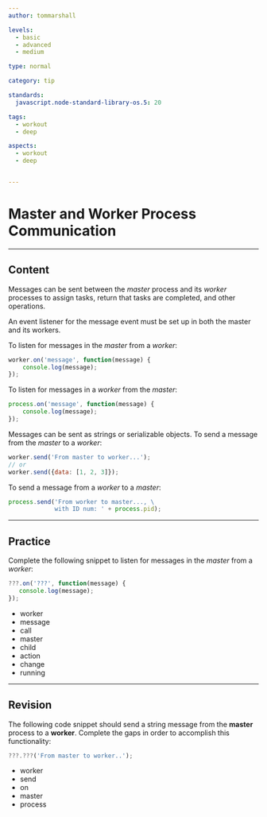 ```yaml
---
author: tommarshall

levels:
  - basic
  - advanced
  - medium

type: normal

category: tip

standards:
  javascript.node-standard-library-os.5: 20

tags:
  - workout
  - deep

aspects:
  - workout
  - deep


---
```

# Master and Worker Process Communication

---
## Content

Messages can be sent between the *master* process and its *worker* processes to assign tasks, return that tasks are completed, and other operations.

An event listener for the message event must be set up in both the master and its workers.

To listen for messages in the *master* from a *worker*:
```javascript
worker.on('message', function(message) {
    console.log(message);
});
```

To listen for messages in a *worker* from the *master*:
```javascript
process.on('message', function(message) {
    console.log(message);
});
```

Messages can be sent as strings or serializable objects.
To send a message from the *master* to a *worker*:
```javascript
worker.send('From master to worker...');
// or
worker.send({data: [1, 2, 3]});
```
To send a message from a *worker* to a *master*:
```javascript
process.send('From worker to master..., \
             with ID num: ' + process.pid);
```

---
## Practice

Complete the following snippet to listen for messages in the *master* from a *worker*:

```javascript
???.on('???', function(message) {
   console.log(message);
});
```

* worker
* message
* call
* master
* child
* action
* change
* running

---
## Revision

The following code snippet should send a string message from the **master** process to a **worker**. Complete the gaps in order to accomplish this functionality:
```javascript
???.???('From master to worker..');
```

* worker
* send
* on
* master
* process
 
